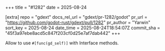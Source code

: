 +++
title = "#1282"
date = 2025-08-24

[extra]
repo = "gdext"
docs_rel_url = "gdext/pr-1282/godot"
pr_url = "https://github.com/godot-rust/gdext/pull/1282"
pr_author = "Yarwin"
sort_key = 2025-08-24
date_time = 2025-08-24T18:54:07Z
commit_sha = "45f3a97ebe8acd5c847f203cf0d25e7af7dab442"
+++

Allow to use `#[func(gd_self)]` with Interface methods.
